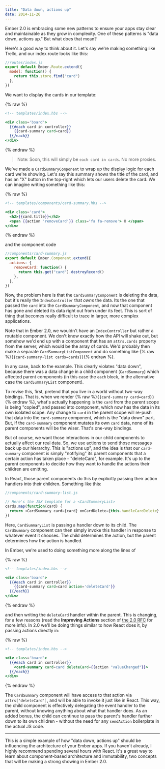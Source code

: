 ```yaml
---
title: "Data down, actions up"
date: 2014-11-26
---
```


Ember 2.0 is embracing some new patterns to ensure your apps stay clear and maintainable as they grow in complexity. One of these patterns is "data down, actions up." But what does that mean?

Here's a good way to think about it. Let's say we're making something like Trello, and our index route looks like this:

```js
//routes/index.js
export default Ember.Route.extend({
  model: function() {
    return this.store.find("card")
  },
})
```

We want to display the cards in our template:

{% raw %}

```handlebars
<!-- templates/index.hbs -->

<div class='board'>
  {{#each card in controller}}
    {{card-summary card=card}}
  {{/each}}
</div>
```

{% endraw %}

> Note: Soon, this will simply be `each card in cards`. No more proxies.

We've made a `CardSummaryComponent` to wrap up the display logic for each card we're showing. Let's say this summary shows the title of the card, and has an "X" button in the top-right which lets our users delete the card. We can imagine writing something like this:

{% raw %}

```handlebars
<!-- templates/components/card-summary.hbs -->

<div class='card'>
  <h2>{{card.title}}</h2>
  <span {{action 'removeCard'}} class='fa fa-remove'> X </span>
</div>
```

{% endraw %}

and the component code

```js
//components/card-summary.js
export default Ember.Component.extend({
  actions: {
    removeCard: function() {
      return this.get("card").destroyRecord()
    },
  },
})
```

Now, the problem here is that the `CardSummaryComponent` is deleting the data, but it's really the `IndexController` that _owns_ the data. Its the one that passed the `card` into the `CardSummaryComponent`, and now that component has gone and deleted its data right out from under its feet. This is sort of thing that becomes really difficult to trace in larger, more complex applications.

Note that in Ember 2.0, we wouldn't have an `IndexController` but rather a routable component. We don't know exactly how the API will shake out, but somehow we'd end up with a component that has an `attrs.cards` property from the server, which would be the array of cards. We'd probably then make a separate `CardSummaryListComponent` and do something like {% raw %}`{{card-summary-list cards=cards}}`{% endraw %}.

In any case, back to the example. This clearly violates "data down", because there was a data change in a child component (`CardSummary`) which affected parent components (in this case the `each` block, in the alternative case the `CardSummaryList` component).

To revise this, first, pretend that you live in a world without two-way bindings. That is, when we render {% raw %}`{{card-summary card=card}}`{% endraw %}, what's actually happening is the `card` from the parent scope is being "copied", and passed into component, which now has the data in its own isolated scope. Any change to `card` in the parent scope will re-push that data into the `card-summary` component, which is the "data down" part. But, if the `card-summary` component mutates its own `card` data, none of its parent components will be the wiser. That's one-way bindings.

But of course, we want those interactions in our child components to actually affect our real data. So, we use actions to send those messages back up our hierarchy. This is "actions up", and the idea is that our `card-summary` component is simply "notifying" its parent components that a certain action has taken place - "deleteCard", for example. It's up to the parent components to decide how they want to handle the actions their children are emitting.

In React, those parent components do this by explicitly passing their action handlers into their children. Something like this:

```js
//components/card-summary-list.js

// Here's the JSX template for a <CardSummaryList>
cards.map(function(card) {
  return <CardSummary card={card} onCardDelete={this.handleCardDelete} />
})
```

Here, `CardSummaryList` is passing a handler down to its child. The `CardSummary` component can then simply invoke this handler in response to whatever event it chooses. The child determines the action, but the parent determines how the action is handled.

In Ember, we're used to doing something more along the lines of

{% raw %}

```handlebars
<!-- templates/index.hbs -->

<div class='board'>
  {{#each card in controller}}
    {{card-summary card=card action='deleteCard'}}
  {{/each}}
</div>
```

{% endraw %}

and then writing the `deleteCard` handler within the parent. This is changing, for a few reasons (read the **Improving Actions** section of [the 2.0 RFC](https://github.com/emberjs/rfcs/pull/15) for more info). In 2.0 we'll be doing things similar to how React does it, by passing actions directly in:

{% raw %}

```handlebars
<!-- templates/index.hbs -->

<div class='board'>
  {{#each card in controller}}
    <card-summary card=card deleteCard={{action "valueChanged"}}>
  {{/each}}
</div>
```

{% endraw %}

The `CardSummary` component will have access to that action via `attrs['deleteCard']`, and will be able to invoke it just like in React. This way, the child component is effectively delegating the event handler to the parent, without knowing anything about what that handler does. As an added bonus, the child can continue to pass the parent's handler further down to its own children - without the need for any `sendAction` boilerplate in the actual JS code.

---

This is a simple example of how "data down, actions up" should be influencing the architecture of your Ember apps. If you haven't already, I highly recommend spending several hours with React. It's a great way to learn about component-based architecture and immutability, two concepts that will be making a strong showing in Ember 2.0.
